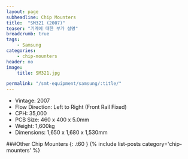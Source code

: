 ```yaml
---
layout: page
subheadline: Chip Mounters
title:  "SM321 (2007)"
teaser: "기계에 대한 부가 설명"
breadcrumb: true
tags:
    - Samsung
categories:
    - chip-mounters
header: no
image:
    title: SM321.jpg

permalink: "/smt-equipment/samsung/:title/"
---
```


- Vintage: 2007
- Flow Direction: Left to Right (Front Rail Fixed)
- CPH: 35,000
- PCB Size: 460 x 400 x 5.0mm
- Weight: 1,600kg
- Dimensions: 1,650 x 1,680 x 1,530mm

###Other Chip Mounters
{: .t60 }
{% include list-posts category='chip-mounters' %}
